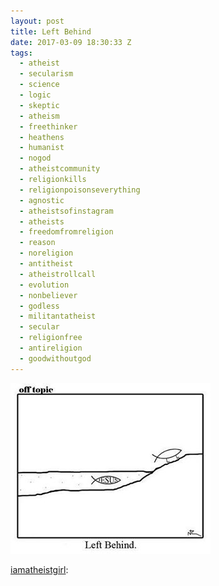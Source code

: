 ```yaml
---
layout: post
title: Left Behind
date: 2017-03-09 18:30:33 Z
tags:
  - atheist
  - secularism
  - science
  - logic
  - skeptic
  - atheism
  - freethinker
  - heathens
  - humanist
  - nogod
  - atheistcommunity
  - religionkills
  - religionpoisonseverything
  - agnostic
  - atheistsofinstagram
  - atheists
  - freedomfromreligion
  - reason
  - noreligion
  - antitheist
  - atheistrollcall
  - evolution
  - nonbeliever
  - godless
  - militantatheist
  - secular
  - religionfree
  - antireligion
  - goodwithoutgod
---
```

![](/media/2017/03/158197728833.jpg)

[iamatheistgirl](http://iamatheistgirl.tumblr.com/post/158189330498/atheist-atheists-atheism-atheistrollcall):
